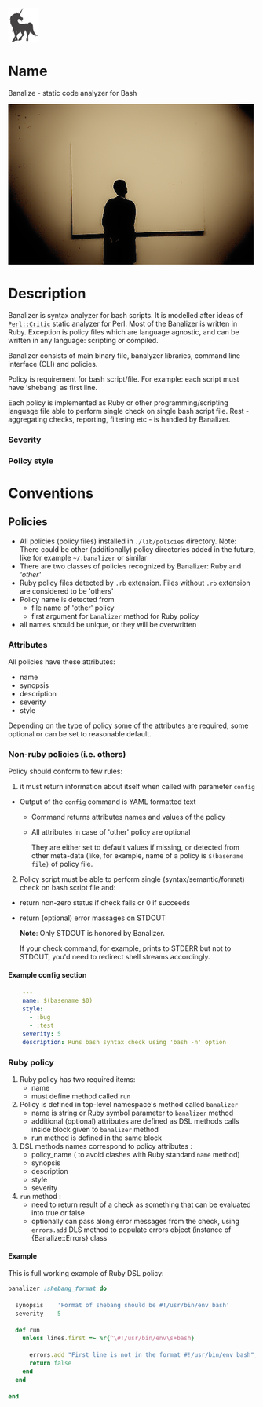 [![Wizcorp](images/wizcorp-logo.png)](http://wizcorp.jp)

Name
===========

Banalize - static code analyzer for Bash

![banalize](images/banalize.png)

Description
===========

Banalizer is syntax analyzer for bash scripts. It is modelled after ideas of [`Perl::Critic`](http://en.wikipedia.org/wiki/Perl::Critic) static analyzer for Perl. Most of the Banalizer is written in Ruby. Exception is policy files which are language agnostic, and can be written in any language: scripting or compiled.

Banalizer consists of main binary file, banalyzer libraries, command line interface (CLI) and policies. 

Policy is requirement for bash script/file. For example: each script must have 'shebang' as first line.

Each policy is implemented as Ruby or other programming/scripting language file able to perform single check on single bash script file. Rest - aggregating checks, reporting, filtering etc - is handled by Banalizer.

### Severity

### Policy style

Conventions
===========

Policies
-----------

- All policies (policy files) installed in `./lib/policies` directory. 
  Note: There could be other (additionally) policy directories added in the future, like for example `~/.banalizer` or similar
- There are two classes of policies recognized by Banalizer: Ruby and _'other'_
- Ruby policy files detected by `.rb` extension. Files without `.rb` extension are considered to be 'others'
- Policy name is detected from
  - file name of 'other' policy
  - first argument for `banalizer` method for Ruby policy
- all names should be unique, or they will be overwritten

### Attributes

All policies have these attributes:

- name
- synopsis
- description
- severity
- style

Depending on the type of policy some of the attributes are required, some optional or can be set to reasonable default.

### Non-ruby policies (i.e. others)

Policy should conform to few rules:

1. it must return information about itself when called with parameter `config`
  - Output of the `config` command is YAML formatted text
    - Command returns attributes names and values of the policy
    - All attributes in case of 'other' policy are optional

      They are either set to default values if missing, or detected from other meta-data (like, for example, name of a policy is `$(basename file)` of policy file.
2. Policy script must be able to perform single (syntax/semantic/format) check on bash script file and:
  - return non-zero status if check fails or 0 if succeeds
  - return (optional) error massages on STDOUT

    **Note**: Only STDOUT is honored by Banalizer. 
    
    If your check command, for example, prints to STDERR but not to STDOUT, you'd need to redirect shell streams accordingly.

#### Example config section

```yaml
    ---
    name: $(basename $0)
    style: 
      - :bug
      - :test
    severity: 5
    description: Runs bash syntax check using 'bash -n' option
```

### Ruby policy

1. Ruby policy has two required items: 
   - name  
   - must define method called `run`
1. Policy is defined in top-level namespace's method called `banalizer`
   - name is string or Ruby symbol parameter to `banalizer` method
   - additional (optional) attributes are defined as DSL methods calls inside block given to `banalizer` method
   - run method is defined in the same block
1. DSL methods names correspond to policy attributes :
   - policy_name ( to avoid clashes with Ruby standard `name` method)
   - synopsis
   - description
   - style
   - severity
1. `run` method :
   - need to return result of a check as something that can be evaluated into true or false
   - optionally can pass along error messages from the check, using `errors.add` DLS method to populate errors object (instance of {Banalize::Errors} class

#### Example 

This is full working example of Ruby DSL policy:

````ruby
banalizer :shebang_format do
  
  synopsis    'Format of shebang should be #!/usr/bin/env bash'
  severity    5

  def run
    unless lines.first =~ %r{^\#!/usr/bin/env\s+bash}

      errors.add "First line is not in the format #!/usr/bin/env bash", 1
      return false
    end
  end

end
````

<!--  LocalWords:  banalize
 -->

